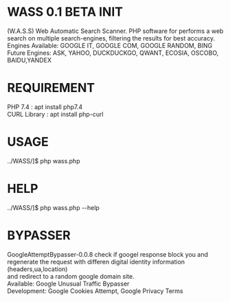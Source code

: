 # WASS 0.1 BETA INIT
(W.A.S.S) Web Automatic Search Scanner. PHP software for performs a web search on multiple search-engines, filtering the results for best accuracy.<br>
Engines Available: GOOGLE IT, GOOGLE COM, GOOGLE RANDOM, BING<br>
Future Engines: ASK, YAHOO, DUCKDUCKGO, QWANT, ECOSIA, OSCOBO, BAIDU,YANDEX<br>





# REQUIREMENT
 PHP 7.4 : apt install php7.4<br>
 CURL Library : apt install php-curl<br>


# USAGE
../WASS/]$ php wass.php


# HELP
../WASS/]$ php wass.php --help

# BYPASSER
GoogleAttemptBypasser-0.0.8 check if googel response block you and regenerate the request with differen digital identity information (headers,ua,location)<br>
and redirect to a random google domain site.<br>
Available: Google Unusual Traffic Bypasser<br>
Development: Google Cookies Attempt, Google Privacy Terms
